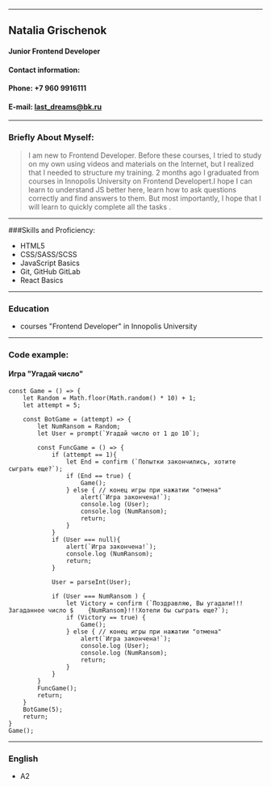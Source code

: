 
------
## **Natalia Grischenok**
#### Junior Frontend Developer
#### Contact information:
#### Phone: +7 960 9916111
#### E-mail: last_dreams@bk.ru
------
### Briefly About Myself:
> I am new to Frontend Developer. Before these courses, I tried to study on my own using videos and materials on the Internet, but I realized that I needed to structure my training. 2 months ago I graduated from courses in Innopolis University on Frontend Developert.I hope I can learn to understand JS better here, learn how to ask questions correctly and find answers to them. But most importantly, I hope that I will learn to quickly complete all the tasks .
-------
###Skills and Proficiency:
* HTML5
* CSS/SASS/SCSS
* JavaScript Basics
* Git, GitHub GitLab
* React Basics
-------
### Education
* courses "Frontend Developer" in Innopolis University
-------
### **Code example:**
#### Игра "Угадай число"
    const Game = () => {
        let Random = Math.floor(Math.random() * 10) + 1;
        let attempt = 5;

        const BotGame = (attempt) => {
            let NumRansom = Random;
            let User = prompt(`Угадай число от 1 до 10`);

            const FuncGame = () => {
                if (attempt == 1){
                    let End = confirm (`Попытки закончились, хотите сыграть еще?`);
                    if (End == true) {
                        Game();
                    } else { // конец игры при нажатии "отмена"
                        alert(`Игра закончена!`);
                        console.log (User);
                        console.log (NumRansom);
                        return;
                    }       
                }
                if (User === null){
                    alert(`Игра закончена!`);
                    console.log (NumRansom);
                    return;
                }

                User = parseInt(User);
            
                if (User === NumRansom ) {
                    let Victory = confirm (`Поздравляю, Вы угадали!!!Загаданное число $    {NumRansom}!!!Хотели бы сыграть еще?`);
                    if (Victory == true) {
                        Game();
                    } else { // конец игры при нажатии "отмена"
                        alert(`Игра закончена!`);
                        console.log (User);
                        console.log (NumRansom);
                        return;
                    }
                }
            }
            FuncGame();
            return;
        }
        BotGame(5);
        return;
    }
    Game();
-----------
### **English**
* A2 